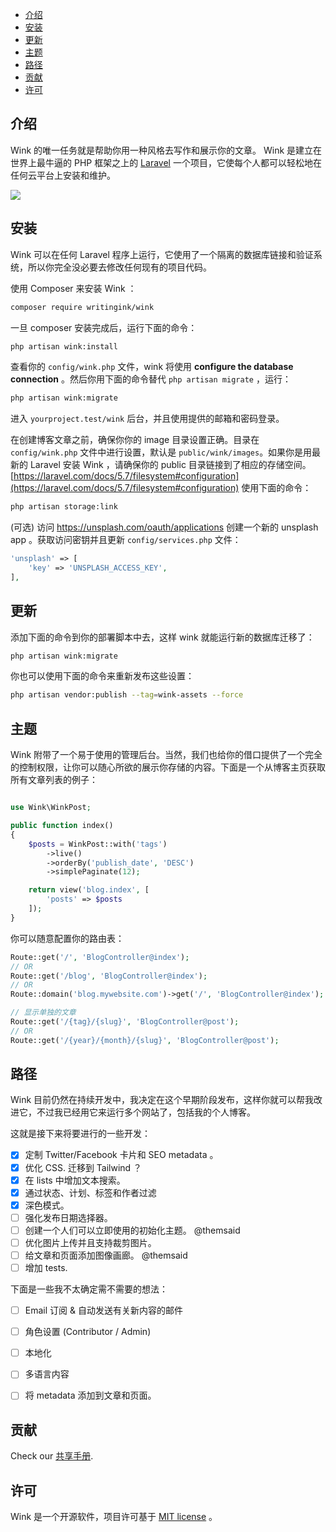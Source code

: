 
- [介绍](#introduction)
- [安装](#installation)
- [更新](#updates)
- [主题](#themes)
- [路径](#road-map)
- [贡献](#contributing)
- [许可](#license)

## 介绍

Wink 的唯一任务就是帮助你用一种风格去写作和展示你的文章。 Wink 是建立在世界上最牛逼的 PHP 框架之上的 [Laravel](https://laravel.com) 一个项目，它使每个人都可以轻松地在任何云平台上安装和维护。

<img src="https://themsaid.com/storage/wink/images/PaKOXK0bck5IrbVohbC6zQGxZr4CG31enOUt5n80.png">

## 安装

Wink 可以在任何 Laravel 程序上运行，它使用了一个隔离的数据库链接和验证系统，所以你完全没必要去修改任何现有的项目代码。 

使用 Composer 来安装 Wink ：

```sh
composer require writingink/wink
```

一旦 composer 安装完成后，运行下面的命令： 

```sh
php artisan wink:install
```

查看你的 `config/wink.php` 文件，wink 将使用 **configure the database connection** 。然后你用下面的命令替代 `php artisan migrate` ，运行：

```sh
php artisan wink:migrate
```

进入 `yourproject.test/wink` 后台，并且使用提供的邮箱和密码登录。

在创建博客文章之前，确保你你的 image 目录设置正确。目录在 `config/wink.php` 文件中进行设置，默认是 `public/wink/images`。如果你是用最新的 Laravel 安装 Wink ，请确保你的 public 目录链接到了相应的存储空间。[https://laravel.com/docs/5.7/filesystem#configuration](https://laravel.com/docs/5.7/filesystem#configuration) 使用下面的命令：

```sh
php artisan storage:link
```

(可选) 访问 https://unsplash.com/oauth/applications 创建一个新的 unsplash app 。获取访问密钥并且更新 `config/services.php` 文件：

```php
'unsplash' => [
    'key' => 'UNSPLASH_ACCESS_KEY',
],
```

## 更新

添加下面的命令到你的部署脚本中去，这样 wink 就能运行新的数据库迁移了：

```sh
php artisan wink:migrate
```

你也可以使用下面的命令来重新发布这些设置：

```sh
php artisan vendor:publish --tag=wink-assets --force
```

## 主题

Wink 附带了一个易于使用的管理后台。当然，我们也给你的借口提供了一个完全的控制权限，让你可以随心所欲的展示你存储的内容。下面是一个从博客主页获取所有文章列表的例子：

```php

use Wink\WinkPost;

public function index()
{
    $posts = WinkPost::with('tags')
        ->live()
        ->orderBy('publish_date', 'DESC')
        ->simplePaginate(12);

    return view('blog.index', [
        'posts' => $posts
    ]);
}
```

你可以随意配置你的路由表：

```php
Route::get('/', 'BlogController@index');
// OR
Route::get('/blog', 'BlogController@index');
// OR
Route::domain('blog.mywebsite.com')->get('/', 'BlogController@index');

// 显示单独的文章
Route::get('/{tag}/{slug}', 'BlogController@post');
// OR
Route::get('/{year}/{month}/{slug}', 'BlogController@post');
```

## 路径

Wink 目前仍然在持续开发中，我决定在这个早期阶段发布，这样你就可以帮我改进它，不过我已经用它来运行多个网站了，包括我的个人博客。

这就是接下来将要进行的一些开发：

- [x] 定制 Twitter/Facebook 卡片和 SEO metadata 。
- [x] 优化 CSS. 迁移到 Tailwind ？
- [x] 在 lists 中增加文本搜索。
- [x] 通过状态、计划、标签和作者过滤
- [x] 深色模式。
- [ ] 强化发布日期选择器。
- [ ] 创建一个人们可以立即使用的初始化主题。 @themsaid
- [ ] 优化图片上传并且支持裁剪图片。 
- [ ] 给文章和页面添加图像画廊。 @themsaid
- [ ] 增加 tests.

下面是一些我不太确定需不需要的想法：

- [ ] Email 订阅 & 自动发送有关新内容的邮件
- [ ] 角色设置 (Contributor / Admin)
- [ ] 本地化
- [ ] 多语言内容
- [ ] 将 metadata 添加到文章和页面。


## 贡献

Check our [共享手册](CONTRIBUTING.md).

## 许可

Wink 是一个开源软件，项目许可基于 [MIT license](https://opensource.org/licenses/MIT) 。
